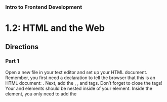 ### Intro to Frontend Development
# 1.2: HTML and the Web

## Directions
### Part 1

Open a new file in your text editor and set up your HTML document. Remember, you first need a declaration to tell the browser that this is an HTML document: <!DOCTYPE html>.
Next, add the <html>, <head>, and <body> tags. Don’t forget to close the tags! Your <head> and <body> elements should be nested inside of your <html> element.
Inside the <head> element, you only need to add the <title> element for now, so pick a title you like and add it to the code.
Within the body tag, just write “Hello World” for now.
Save your file as “home.html”.
Once you’ve saved your file, open it in your web browser:
To do so, double-click on the file in your file explorer, and it should open in your default web browser.
If Chrome isn’t your default web browser, change it to Chrome or right-click on the file and select “Open with” → “Chrome.”
Add a favicon to your HTML file inside of the <head> element using the code from the Exercise. (Hint: look for the <link> tag. This can be the same favicon Wikipedia uses for now.)
After adding your favicon, make sure you save your file. Then, go back to your browser and refresh the site to see your changes. You should now see the favicon on top. Congratulations—you’ve created your first simple HTML site!
The image below shows you how to add your own favicon to your HTML file:
Add favicon

The next image shows how to store the favicon in the img folder. Have you noticed the updated relative path of the favicon?
Relative path updated

### Part 2

Take the image of the portfolio site design from above and annotate as many of the HTML tags as you can to create the basic HTML structure. (Tip: To annotate screens, you can use any program you like. We recommend Skitch for Mac, Jing, or the built-in snipping tool for Windows.)
Once you’re happy with your code and annotations, save both files and compress them into a single zip file. (If you’re not sure how to compress multiple files into a single zip file, check out these instructions on zipping files on Mac or Windows.) Then, upload the file here. Feel free to share additional thoughts or ask questions on your submission page.

### Bonus Tasks:

1. Want to use your own favicon instead of the Wikipedia one? Go ahead and make your own! Once your image is ready, use Favic-o-matic to ensure it’s “favicon-ready.”
2. Feel like you’re already ready to move beyond annotating and want to write the HTML structure itself? Go ahead and give it a try by creating the HTML structure from the annotated image we have provided in the Exercise! Add the HTML structure to your new “home.html” file and submit it along with the rest of your work. You’ll review it at the start of the next Exercise.
